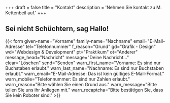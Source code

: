+++
draft = false
title = "Kontakt"
description = 'Nehmen Sie kontakt zu M. Kettenbeil auf.'
+++

## Sei nicht Schüchtern, sag Hallo!

{{< form given-name="Vorname" family-name="Nachname" email="E-Mail-Adresse" tel="Telefonnummer" f_reason="Grund" gd="Grafik - Design" wd="Webdesign & Development" pt="Praktikum" ot="Anderer" message_head="Nachricht" message="Deine Nachricht..." clear="Löschen" send="Senden" warn_first_name="Vorname: Es sind nur Buchstaben erlaubt." warn_last_name="Nachname: Es sind nur Buchstaben erlaubt." warn_email="E-Mail-Adresse: Das ist kein gültiges E-Mail-Format." warn_mobile="Telefonnummer: Es sind nur Zahlen erlaubt." warn_reason="Bitte wählen Sie einen Grund aus." warn_message="Bitte teilen Sie uns ihr Anliegen mit." warn_recaptcha="Bitte bestätigen Sie, dass Sie kein Roboter sind." >}}